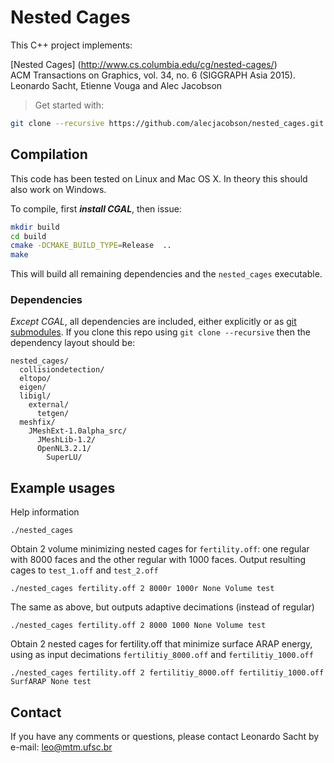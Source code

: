 # Nested Cages 

This C++ project implements:

[Nested Cages] (http://www.cs.columbia.edu/cg/nested-cages/)  
ACM Transactions on Graphics, vol. 34, no. 6 (SIGGRAPH Asia 2015).  
Leonardo Sacht, Etienne Vouga and Alec Jacobson

> Get started with:
>
```bash
git clone --recursive https://github.com/alecjacobson/nested_cages.git
```

## Compilation

This code has been tested on Linux and Mac OS X. In theory this should also
work on Windows.

To compile, first _**install CGAL**_, then issue:

```bash
mkdir build
cd build
cmake -DCMAKE_BUILD_TYPE=Release  ..
make
```

This will build all remaining dependencies and the `nested_cages` executable.

### Dependencies

_Except CGAL_, all dependencies are included, either explicitly or as [git
submodules](https://git-scm.com/docs/git-submodule). If you clone this repo
using `git clone --recursive` then the dependency layout should be:

    nested_cages/
      collisiondetection/
      eltopo/
      eigen/
      libigl/
        external/
          tetgen/
      meshfix/
        JMeshExt-1.0alpha_src/
          JMeshLib-1.2/
          OpenNL3.2.1/
            SuperLU/


## Example usages

Help information

    ./nested_cages

Obtain 2 volume minimizing nested cages for `fertility.off`: one regular with
8000 faces and the other regular with 1000 faces. Output resulting cages to
`test_1.off` and `test_2.off`

    ./nested_cages fertility.off 2 8000r 1000r None Volume test

The same as above, but outputs adaptive decimations (instead of regular)

    ./nested_cages fertility.off 2 8000 1000 None Volume test

Obtain 2 nested cages for fertility.off that minimize surface ARAP energy,
using as input decimations `fertilitiy_8000.off` and `fertilitiy_1000.off`

    ./nested_cages fertility.off 2 fertilitiy_8000.off fertilitiy_1000.off SurfARAP None test

## Contact

If you have any comments or questions, please contact Leonardo Sacht by e-mail:
leo@mtm.ufsc.br
